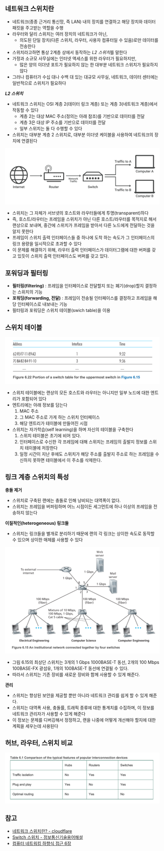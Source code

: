 ## 네트워크 스위치란
- 네트워크(종종 근거리 통신망, 즉 LAN) 내의 장치를 연결하고 해당 장치와 데이터 패킷을 주고받는 역할을 수행
- 라우터와 달리 스위치는 여러 장치의 네트워크가 아닌,
  - 의도된 단일 장치(다른 스위치, 라우터, 사용자 컴퓨터일 수 있음)로만 데이터를 전송한다
- 스위치라고하면 통상 2계층 상에서 동작하는 *L2 스위치*를 말한다
- 가정과 소규모 사무실에는 인터넷 액세스를 위한 라우터가 필요하지만,
  - 많은 양의 이더넷 포트가 필요하지 않는 한 대부분 네트워크 스위치가 필요하지 않다
- 그러나 컴퓨터가 수십 대나 수백 대 있는 대규모 사무실, 네트워크, 데이터 센터에는 일반적으로 스위치가 필요하다

***L2 스위치***
- 네트워크 스위치는 OSI 계층 2(데이터 링크 계층) 또는 계층 3(네트워크 계층)에서 작동할 수 있다
  - 계층 2는 대상 MAC 주소(정의는 아래 참조)를 기반으로 데이터를 전달
  - 계층 3은 대상 IP 주소를 기반으로 데이터를 전달
  - 일부 스위치는 둘 다 수행할 수 있다
- 스위치는 대부분 계층 2 스위치로, 대부분 이더넷 케이블을 사용하여 네트워크의 장치에 연결된다

![network-switch](./images/network-switch.svg)

- 스위치는 그 자체가 서브넷의 호스트와 라우터들에게 투명(transparent)하다
- 즉, 호스트/라우터는 프레임을 스위치가 아닌 다른 호스트/라우터를 목적지로 해서 랜상으로 보내며, 중간에 스위치가 프레임을 받아서 다른 노드에게 전달하는 것을 알지 못한다
- 프레임이 스위치 출력 인터페이스들 중 하나에 도착 하는 속도가 그 인터페이스의 링크 용량을 일시적으로 초과할 수 있다
- 이 문제를 해결하기 위해, 라우터 출력 인터페이스가 데이터그램에 대한 버퍼를 갖고 있듯이 스위치 출력 인터페이스도 버퍼를 갖고 있다.

## 포워딩과 필터링
- **필터링(filtering)** : 프레임을 인터페이스로 전달할지 또는 폐기(drop)할지 결정하는 스위치의 기능
- **포워딩(forwarding, 전달)** : 프레임이 전송될 인터페이스를 결정하고 프레임을 해당 인터페이스로 내보내는 기능
- 필터링과 포워딩은 스위치 테이블(swich table)을 이용

## 스위치 테이블
![switch_table](./images/switch_table.png)

- 스위치 테이블에는 랜상의 모든 호스트와 라우터는 아니지만 일부 노드에 대한 엔트리가 포함되어 있다
- 엔트리에는 아래 정보를 담는다
  1. MAC 주소
  1. 그 MAC 주소로 가게 하는 스위치 인터페이스
  1. 해당 엔트리가 테이블에 만들어진 시점
- 스위치는 자가학습(self learning)을 하며 자신의 테이블을 구축한다
  1. 스위치 테이블은 초기에 비어 있다.
  1. 인터페이스로 수신한 각 프레임에 대해 스위치는 프레임의 출발지 정보를 스위치 테이블에 저장한다
  1. 일정 시간이 지난 후에도 스위치가 해당 주소를 출발지 주소로 하는 프레임을 수신하지 못하면 테이블에서 이 주소를 삭제한다.

## 링크 계층 스위치의 특성
**충돌 제거**
- 스위치로 구축된 랜에는 충돌로 인해 낭비되는 대역폭이 없다.
- 스위치는 프레임을 버퍼링하며 어느 시점이든 세그먼트에 하나 이상의 프레임을 전송하지 않는다

**이질적인(heterogeneous) 링크들**
- 스위치는 링크들을 별개로 분리하기 때문에 랜의 각 링크는 상이한 속도로 동작할 수 있으며 상이한 매체를 사용할 수 있다

![institutional_network_switches](./images/institutional_network_switches.png)

- 그림 6.15의 최상단 스위치는 3개의 1 Gbps 1000BASE-T 동선, 2개의 100 Mbps 100BASE-FX 광섬유, 1개의 100BASE-T 동선에 연결될 수 있다.
- 따라서 스위치는 기존 장비를 새로운 장비와 함께 사용할 수 있게 해준다.

**관리**
- 스위치는 향상된 보안을 제공할 뿐만 아니라 네트워크 관리를 쉽게 할 수 있게 해준다.
- 스위치는 대역폭 사용, 충돌률, 트래픽 종류에 대한 통계치를 수집하며, 이 정보를 네트워크 관리자가 사용할 수 있게 해준다
- 이 정보는 문제를 디버깅해서 정정하고, 랜을 나중에 어떻게 개선해야 할지에 대한 계획을 세우는데 사용된다

## 허브, 라우터, 스위치 비교
![comparison_hub_router_switch](./images/comparison_hub_router_switch.png)

## 참고
- [네트워크 스위치란? - cloudflare](https://www.cloudflare.com/ko-kr/learning/network-layer/what-is-a-network-switch/)
- [Switch   스위치 - 정보통신기술용어해설](http://www.ktword.co.kr/test/view/view.php?nav=2&no=6313&sh=%EC%8A%A4%EC%9C%84%EC%B9%98)
- [컴퓨터 네트워킹 하향식 접근 6장](https://gaia.cs.umass.edu/kurose_ross/index.php)